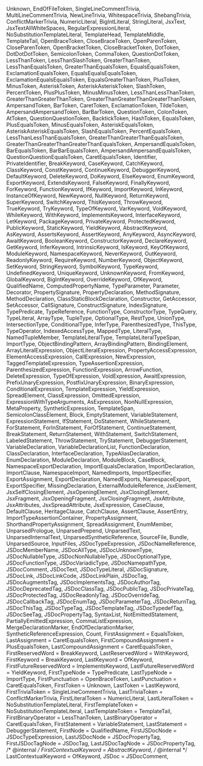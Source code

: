 Unknown,
        EndOfFileToken,
        SingleLineCommentTrivia,
        MultiLineCommentTrivia,
        NewLineTrivia,
        WhitespaceTrivia,
               ShebangTrivia,
                      ConflictMarkerTrivia,
               NumericLiteral,
        BigIntLiteral,
        StringLiteral,
        JsxText,
        JsxTextAllWhiteSpaces,
        RegularExpressionLiteral,
        NoSubstitutionTemplateLiteral,
               TemplateHead,
        TemplateMiddle,
        TemplateTail,
               OpenBraceToken,
        CloseBraceToken,
        OpenParenToken,
        CloseParenToken,
        OpenBracketToken,
        CloseBracketToken,
        DotToken,
        DotDotDotToken,
        SemicolonToken,
        CommaToken,
        QuestionDotToken,
        LessThanToken,
        LessThanSlashToken,
        GreaterThanToken,
        LessThanEqualsToken,
        GreaterThanEqualsToken,
        EqualsEqualsToken,
        ExclamationEqualsToken,
        EqualsEqualsEqualsToken,
        ExclamationEqualsEqualsToken,
        EqualsGreaterThanToken,
        PlusToken,
        MinusToken,
        AsteriskToken,
        AsteriskAsteriskToken,
        SlashToken,
        PercentToken,
        PlusPlusToken,
        MinusMinusToken,
        LessThanLessThanToken,
        GreaterThanGreaterThanToken,
        GreaterThanGreaterThanGreaterThanToken,
        AmpersandToken,
        BarToken,
        CaretToken,
        ExclamationToken,
        TildeToken,
        AmpersandAmpersandToken,
        BarBarToken,
        QuestionToken,
        ColonToken,
        AtToken,
        QuestionQuestionToken,
               BacktickToken,
               HashToken,
               EqualsToken,
        PlusEqualsToken,
        MinusEqualsToken,
        AsteriskEqualsToken,
        AsteriskAsteriskEqualsToken,
        SlashEqualsToken,
        PercentEqualsToken,
        LessThanLessThanEqualsToken,
        GreaterThanGreaterThanEqualsToken,
        GreaterThanGreaterThanGreaterThanEqualsToken,
        AmpersandEqualsToken,
        BarEqualsToken,
        BarBarEqualsToken,
        AmpersandAmpersandEqualsToken,
        QuestionQuestionEqualsToken,
        CaretEqualsToken,
               Identifier,
        PrivateIdentifier,
               BreakKeyword,
        CaseKeyword,
        CatchKeyword,
        ClassKeyword,
        ConstKeyword,
        ContinueKeyword,
        DebuggerKeyword,
        DefaultKeyword,
        DeleteKeyword,
        DoKeyword,
        ElseKeyword,
        EnumKeyword,
        ExportKeyword,
        ExtendsKeyword,
        FalseKeyword,
        FinallyKeyword,
        ForKeyword,
        FunctionKeyword,
        IfKeyword,
        ImportKeyword,
        InKeyword,
        InstanceOfKeyword,
        NewKeyword,
        NullKeyword,
        ReturnKeyword,
        SuperKeyword,
        SwitchKeyword,
        ThisKeyword,
        ThrowKeyword,
        TrueKeyword,
        TryKeyword,
        TypeOfKeyword,
        VarKeyword,
        VoidKeyword,
        WhileKeyword,
        WithKeyword,
               ImplementsKeyword,
        InterfaceKeyword,
        LetKeyword,
        PackageKeyword,
        PrivateKeyword,
        ProtectedKeyword,
        PublicKeyword,
        StaticKeyword,
        YieldKeyword,
               AbstractKeyword,
        AsKeyword,
        AssertsKeyword,
        AssertKeyword,
        AnyKeyword,
        AsyncKeyword,
        AwaitKeyword,
        BooleanKeyword,
        ConstructorKeyword,
        DeclareKeyword,
        GetKeyword,
        InferKeyword,
        IntrinsicKeyword,
        IsKeyword,
        KeyOfKeyword,
        ModuleKeyword,
        NamespaceKeyword,
        NeverKeyword,
        OutKeyword,
        ReadonlyKeyword,
        RequireKeyword,
        NumberKeyword,
        ObjectKeyword,
        SetKeyword,
        StringKeyword,
        SymbolKeyword,
        TypeKeyword,
        UndefinedKeyword,
        UniqueKeyword,
        UnknownKeyword,
        FromKeyword,
        GlobalKeyword,
        BigIntKeyword,
        OverrideKeyword,
        OfKeyword,       
               QualifiedName,
        ComputedPropertyName,
               TypeParameter,
        Parameter,
        Decorator,
               PropertySignature,
        PropertyDeclaration,
        MethodSignature,
        MethodDeclaration,
        ClassStaticBlockDeclaration,
        Constructor,
        GetAccessor,
        SetAccessor,
        CallSignature,
        ConstructSignature,
        IndexSignature,
               TypePredicate,
        TypeReference,
        FunctionType,
        ConstructorType,
        TypeQuery,
        TypeLiteral,
        ArrayType,
        TupleType,
        OptionalType,
        RestType,
        UnionType,
        IntersectionType,
        ConditionalType,
        InferType,
        ParenthesizedType,
        ThisType,
        TypeOperator,
        IndexedAccessType,
        MappedType,
        LiteralType,
        NamedTupleMember,
        TemplateLiteralType,
        TemplateLiteralTypeSpan,
        ImportType,
               ObjectBindingPattern,
        ArrayBindingPattern,
        BindingElement,
               ArrayLiteralExpression,
        ObjectLiteralExpression,
        PropertyAccessExpression,
        ElementAccessExpression,
        CallExpression,
        NewExpression,
        TaggedTemplateExpression,
        TypeAssertionExpression,
        ParenthesizedExpression,
        FunctionExpression,
        ArrowFunction,
        DeleteExpression,
        TypeOfExpression,
        VoidExpression,
        AwaitExpression,
        PrefixUnaryExpression,
        PostfixUnaryExpression,
        BinaryExpression,
        ConditionalExpression,
        TemplateExpression,
        YieldExpression,
        SpreadElement,
        ClassExpression,
        OmittedExpression,
        ExpressionWithTypeArguments,
        AsExpression,
        NonNullExpression,
        MetaProperty,
        SyntheticExpression,               TemplateSpan,
        SemicolonClassElement,
               Block,
        EmptyStatement,
        VariableStatement,
        ExpressionStatement,
        IfStatement,
        DoStatement,
        WhileStatement,
        ForStatement,
        ForInStatement,
        ForOfStatement,
        ContinueStatement,
        BreakStatement,
        ReturnStatement,
        WithStatement,
        SwitchStatement,
        LabeledStatement,
        ThrowStatement,
        TryStatement,
        DebuggerStatement,
        VariableDeclaration,
        VariableDeclarationList,
        FunctionDeclaration,
        ClassDeclaration,
        InterfaceDeclaration,
        TypeAliasDeclaration,
        EnumDeclaration,
        ModuleDeclaration,
        ModuleBlock,
        CaseBlock,
        NamespaceExportDeclaration,
        ImportEqualsDeclaration,
        ImportDeclaration,
        ImportClause,
        NamespaceImport,
        NamedImports,
        ImportSpecifier,
        ExportAssignment,
        ExportDeclaration,
        NamedExports,
        NamespaceExport,
        ExportSpecifier,
        MissingDeclaration,               ExternalModuleReference,               JsxElement,
        JsxSelfClosingElement,
        JsxOpeningElement,
        JsxClosingElement,
        JsxFragment,
        JsxOpeningFragment,
        JsxClosingFragment,
        JsxAttribute,
        JsxAttributes,
        JsxSpreadAttribute,
        JsxExpression,               CaseClause,
        DefaultClause,
        HeritageClause,
        CatchClause,
        AssertClause,
        AssertEntry,
        ImportTypeAssertionContainer,               PropertyAssignment,
        ShorthandPropertyAssignment,
        SpreadAssignment,               EnumMember,
               UnparsedPrologue,
        UnparsedPrepend,
        UnparsedText,
        UnparsedInternalText,
        UnparsedSyntheticReference,               SourceFile,
        Bundle,
        UnparsedSource,
        InputFiles,               JSDocTypeExpression,
        JSDocNameReference,
        JSDocMemberName,
        JSDocAllType,
        JSDocUnknownType,
        JSDocNullableType,
        JSDocNonNullableType,
        JSDocOptionalType,
        JSDocFunctionType,
        JSDocVariadicType,
        JSDocNamepathType,
               JSDocComment,
        JSDocText,
        JSDocTypeLiteral,
        JSDocSignature,
        JSDocLink,
        JSDocLinkCode,
        JSDocLinkPlain,
        JSDocTag,
        JSDocAugmentsTag,
        JSDocImplementsTag,
        JSDocAuthorTag,
        JSDocDeprecatedTag,
        JSDocClassTag,
        JSDocPublicTag,
        JSDocPrivateTag,
        JSDocProtectedTag,
        JSDocReadonlyTag,
        JSDocOverrideTag,
        JSDocCallbackTag,
        JSDocEnumTag,
        JSDocParameterTag,
        JSDocReturnTag,
        JSDocThisTag,
        JSDocTypeTag,
        JSDocTemplateTag,
        JSDocTypedefTag,
        JSDocSeeTag,
        JSDocPropertyTag,               SyntaxList,               NotEmittedStatement,
        PartiallyEmittedExpression,
        CommaListExpression,
        MergeDeclarationMarker,
        EndOfDeclarationMarker,
        SyntheticReferenceExpression,               Count,               FirstAssignment = EqualsToken,
        LastAssignment = CaretEqualsToken,
        FirstCompoundAssignment = PlusEqualsToken,
        LastCompoundAssignment = CaretEqualsToken,
        FirstReservedWord = BreakKeyword,
        LastReservedWord = WithKeyword,
        FirstKeyword = BreakKeyword,
        LastKeyword = OfKeyword,
        FirstFutureReservedWord = ImplementsKeyword,
        LastFutureReservedWord = YieldKeyword,
        FirstTypeNode = TypePredicate,
        LastTypeNode = ImportType,
        FirstPunctuation = OpenBraceToken,
        LastPunctuation = CaretEqualsToken,
        FirstToken = Unknown,
        LastToken = LastKeyword,
        FirstTriviaToken = SingleLineCommentTrivia,
        LastTriviaToken = ConflictMarkerTrivia,
        FirstLiteralToken = NumericLiteral,
        LastLiteralToken = NoSubstitutionTemplateLiteral,
        FirstTemplateToken = NoSubstitutionTemplateLiteral,
        LastTemplateToken = TemplateTail,
        FirstBinaryOperator = LessThanToken,
        LastBinaryOperator = CaretEqualsToken,
        FirstStatement = VariableStatement,
        LastStatement = DebuggerStatement,
        FirstNode = QualifiedName,
        FirstJSDocNode = JSDocTypeExpression,
        LastJSDocNode = JSDocPropertyTag,
        FirstJSDocTagNode = JSDocTag,
        LastJSDocTagNode = JSDocPropertyTag,
        /* @internal */ FirstContextualKeyword = AbstractKeyword,
        /* @internal */ LastContextualKeyword = OfKeyword,
        JSDoc = JSDocComment,